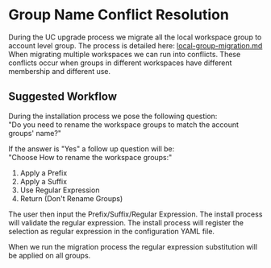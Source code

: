 # Group Name Conflict Resolution
During the UC upgrade process we migrate all the local workspace group to account level group.
The process is detailed here: [local-group-migration.md](local-group-migration.md)
<br/>
When migrating multiple workspaces we can run into conflicts. 
These conflicts occur when groups in different workspaces have different membership and different use.

## Suggested Workflow
During the installation process we pose the following question:
<br/>
"Do you need to rename the workspace groups to match the account groups' name?"


If the answer is "Yes" a follow up question will be:
<br/>
"Choose How to rename the workspace groups:"
1. Apply a Prefix
2. Apply a Suffix
3. Use Regular Expression
4. Return (Don't Rename Groups)

The user then input the Prefix/Suffix/Regular Expression.
The install process will validate the regular expression.
The install process will register the selection as regular expression in the configuration YAML file.

When we run the migration process the regular expression substitution will be applied on all groups.


